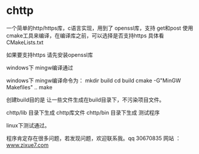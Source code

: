 # chttp
一个简单的http/https库，c语言实现，用到了 openssl库，支持 get和post
使用cmake工具来编译，在编译库之前，可以选择是否支持https  具体看 CMakeLists.txt

如果要支持https 请先安装openssl库

windows下 mingw编译通过

windows下 mingw编译命令为：
mkdir build
cd build
cmake -G"MinGW Makefiles" ..
make

创建build目的是 让一些文件生成在build目录下，不污染项目文件。

chttp/lib 目录下生成 chttp库文件
chttp/bin 目录下生成 测试程序



linux下测试通过。


程序肯定存在很多问题，若发现问题，欢迎联系我。qq 30670835  网站 ：www.zixue7.com
